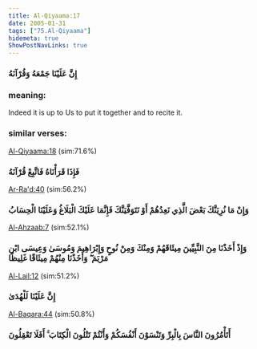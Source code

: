 ```yaml
---
title: Al-Qiyaama:17
date: 2005-01-31
tags: ["75.Al-Qiyaama"]
hidemeta: true 
ShowPostNavLinks: true 
---
```

### إِنَّ عَلَيْنَا جَمْعَهُ وَقُرْآنَهُ
### meaning: 
Indeed it is up to Us to put it together and to recite it.
### similar verses: 

[Al-Qiyaama:18](/75/18) (sim:71.6%)

### فَإِذَا قَرَأْنَاهُ فَاتَّبِعْ قُرْآنَهُ

[Ar-Ra'd:40](/13/40) (sim:56.2%)

### وَإِنْ مَا نُرِيَنَّكَ بَعْضَ الَّذِي نَعِدُهُمْ أَوْ نَتَوَفَّيَنَّكَ فَإِنَّمَا عَلَيْكَ الْبَلَاغُ وَعَلَيْنَا الْحِسَابُ

[Al-Ahzaab:7](/33/7) (sim:52.1%)

### وَإِذْ أَخَذْنَا مِنَ النَّبِيِّينَ مِيثَاقَهُمْ وَمِنْكَ وَمِنْ نُوحٍ وَإِبْرَاهِيمَ وَمُوسَىٰ وَعِيسَى ابْنِ مَرْيَمَ ۖ وَأَخَذْنَا مِنْهُمْ مِيثَاقًا غَلِيظًا

[Al-Lail:12](/92/12) (sim:51.2%)

### إِنَّ عَلَيْنَا لَلْهُدَىٰ

[Al-Baqara:44](/2/44) (sim:50.8%)

### أَتَأْمُرُونَ النَّاسَ بِالْبِرِّ وَتَنْسَوْنَ أَنْفُسَكُمْ وَأَنْتُمْ تَتْلُونَ الْكِتَابَ ۚ أَفَلَا تَعْقِلُونَ
